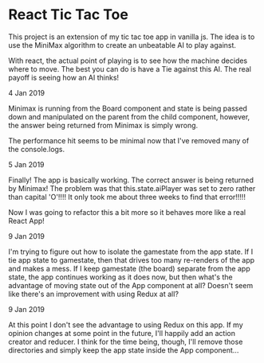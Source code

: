 # React Tic Tac Toe

This project is an extension of my tic tac toe app in vanilla js.  The idea is to 
use the MiniMax algorithm to create an unbeatable AI to play against.

With react, the actual point of playing is to see how the machine decides where
to move.  The best you can do is have a Tie against this AI.  The real payoff
is seeing how an AI thinks!


4 Jan 2019

Minimax is running from the Board component and state is being passed down and 
manipulated on the parent from the child component, however, the answer being
returned from Minimax is simply wrong.

The performance hit seems to be minimal now that I've removed many of the console.logs.

5 Jan 2019

Finally!  The app is basically working.  The correct answer is being returned by Minimax!
The problem was that this.state.aiPlayer was set to zero rather than capital 'O'!!!!
It only took me about three weeks to find that error!!!!!

Now I was going to refactor this a bit more so it behaves more like a real React App!

9 Jan 2019

I'm trying to figure out how to isolate the gamestate from the app state.  If I tie app 
state to gamestate, then that drives too many re-renders of the app and makes a mess.
If I keep gamestate (the board) separate from the app state, the app continues working
as it does now, but then what's the advantage of moving state out of the App component
at all?  Doesn't seem like there's an improvement with using Redux at all?

9 Jan 2019

At this point I don't see the advantage to using Redux on this app.  If my opinion 
changes at some point in the future, I'll happily add an action creator and reducer.
I think for the time being, though, I'll remove those directories and simply keep
the app state inside the App component...
